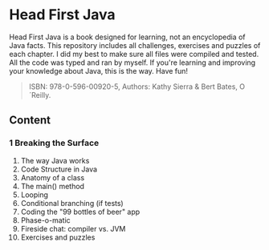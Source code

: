 # Head First Java
Head First Java is a book designed for learning, not an encyclopedia of Java facts. This repository includes all challenges, exercises and puzzles of each chapter. I did my best to make sure all files were compiled and tested. All the code was typed and ran by myself. If you're learning and improving your knowledge about Java, this is the way.
Have fun!
> ISBN: 978-0-596-00920-5, Authors: Kathy Sierra & Bert Bates, O´Reilly.

## Content
### 1 Breaking the Surface
1. The way Java works
2. Code Structure in Java
3. Anatomy of a class
4. The main() method
5. Looping
6. Conditional branching (if tests)
7. Coding the "99 bottles of beer" app
8. Phase-o-matic
9. Fireside chat: compiler vs. JVM
10. Exercises and puzzles
